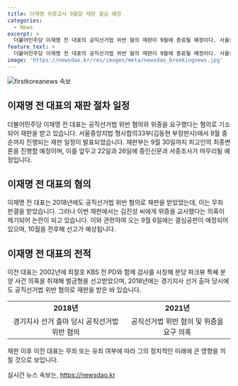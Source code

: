 ```yaml
---
title: 이재명 위증교사 9월말 재판 결심 예정
categories:
  - News
excerpt: >
  더불어민주당 이재명 전 대표의 공직선거법 위반 혐의 재판이 9월에 종료될 예정이다. 서울중앙지법 형사합의33부는 8일 최종변론을 9월 30일에 진행할 것을 밝혔다. 이 전 대표는 증인신문과 서증조사를 거쳐 위증교사 의혹 사건을 다루는 중인데, 이로 인해 9월과 10월에 공직선거법 위반 사건과 위증 혐의에 대한 선고가 예상된다. 2002년의 사건으로도 유명한 그는 과거 허위사실 유포로도 재판을 받았으며, 이번 재판에서는 김진성 씨에게 위증을 요구한 의혹이 핵심이다. (사진=)
feature_text: >
  더불어민주당 이재명 전 대표의 공직선거법 위반 혐의 재판이 9월에 종료될 예정이다. 서울중앙지법 형사합의33부는 8일 최종변론을 9월 30일에 진행할 것을 밝혔다. 이 전 대표는 증인신문과 서증조사를 거쳐 위증교사 의혹 사건을 다루는 중인데, 이로 인해 9월과 10월에 공직선거법 위반 사건과 위증 혐의에 대한 선고가 예상된다. 2002년의 사건으로도 유명한 그는 과거 허위사실 유포로도 재판을 받았으며, 이번 재판에서는 김진성 씨에게 위증을 요구한 의혹이 핵심이다. (사진=)
image: 'https://newsdao.kr/res/images/meta/newsdao_breakingnews.jpg'
---
```


<p><img src="https://newsdao.kr/res/images/meta/newsdao_breakingnews.jpg" alt="firstkoreanews 속보" /></p>

<h2 data-ke-size="size26">이재명 전 대표의 재판 절차 일정</h2>

<p data-ke-size="size16">더불어민주당 이재명 전 대표는 공직선거법 위반 혐의와 위증을 요구했다는 혐의로 기소되어 재판을 받고 있습니다. 서울중앙지법 형사합의33부(김동현 부장판사)에서 9월 중순까지 진행되는 재판 일정이 발표되었습니다. 재판부는 9월 30일까지 피고인의 최종변론을 진행할 예정이며, 이를 앞두고 22일과 26일에 증인신문과 서증조사가 마무리될 예정입니다.</p>

<h2 data-ke-size="size26">이재명 전 대표의 혐의</h2>

<p data-ke-size="size16">이재명 전 대표는 2018년에도 공직선거법 위반 혐의로 재판을 받았었는데, 이는 무죄 판결을 받았습니다. 그러나 이번 재판에서는 김진성 씨에게 위증을 교사했다는 의혹이 제기되어 논란이 되고 있습니다. 이와 관련하여 오는 9월 6일에는 결심공판이 예정되어 있으며, 10월을 전후해 선고가 예상됩니다.</p>

<h2 data-ke-size="size26">이재명 전 대표의 전적</h2>

<p data-ke-size="size16">이전 대표는 2002년에 최철호 KBS 전 PD와 함께 검사를 사칭해 분당 파크뷰 특혜 분양 사건 의혹을 취재해 벌금형을 선고받았으며, 2018년에는 경기지사 선거 출마 당시에도 공직선거법 위반 혐의로 재판을 받은 바 있습니다. </p>

<table>
  <tr>
    <td style="text-align: center; height: 17px;"><b>2018년</b></td>
    <td style="text-align: center; height: 17px;"><b>2021년</b></td>
  </tr>
  <tr>
    <td style="text-align: center; height: 17px;">경기지사 선거 출마 당시 공직선거법 위반 혐의</td>
    <td style="text-align: center; height: 17px;">공직선거법 위반 혐의 및 위증을 요구 의혹</td>
  </tr>
</table>

<p data-ke-size="size16">재판 이후 이전 대표는 무죄 또는 유죄 여부에 따라 그의 정치적인 미래에 큰 영향을 끼칠 것으로 보입니다.</p>
실시간 뉴스 속보는, <a href="https://newsdao.kr" rel="dofollow">https://newsdao.kr</a>



